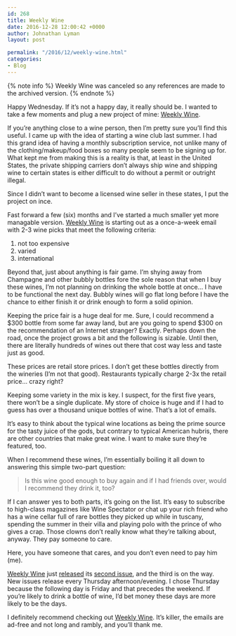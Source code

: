 ```yaml
---
id: 268
title: Weekly Wine
date: 2016-12-28 12:00:42 +0000
author: Johnathan Lyman
layout: post

permalink: "/2016/12/weekly-wine.html"
categories:
- Blog
---
```


{% note info %}
Weekly Wine was canceled so any references are made to the archived version.
{% endnote %}

Happy Wednesday. If it’s not a happy day, it really should be. I wanted to take a few moments and plug a new project of mine: [Weekly Wine][1].

If you’re anything close to a wine person, then I’m pretty sure you’ll find this useful. I came up with the idea of starting a wine club last summer. I had this grand idea of having a monthly subscription service, not unlike many of the clothing/makeup/food boxes so many people seem to be signing up for. What kept me from making this is a reality is that, at least in the United States, the private shipping carriers don’t always ship wine and shipping wine to certain states is either difficult to do without a permit or outright illegal.

Since I didn’t want to become a licensed wine seller in these states, I put the project on ince.

Fast forward a few (six) months and I’ve started a much smaller yet more managable version. [Weekly Wine][2] is starting out as a once-a-week email with 2-3 wine picks that meet the following criteria:

1.  not too expensive
2.  varied
3.  international

Beyond that, just about anything is fair game. I’m shying away from Champagne and other bubbly bottles fore the sole reason that when I buy these wines, I’m not planning on drinking the whole bottle at once… I have to be functional the next day. Bubbly wines will go flat long before I have the chance to either finish it or drink enough to form a solid opinion.

Keeping the price fair is a huge deal for me. Sure, I could recommend a $300 bottle from some far away land, but are you going to spend $300 on the recommendation of an Internet stranger? Exactly. Perhaps down the road, once the project grows a bit and the following is sizable. Until then, there are literally hundreds of wines out there that cost way less and taste just as good.

These prices are retail store prices. I don’t get these bottles directly from the wineries (I’m not that good). Restaurants typically charge 2-3x the retail price… crazy right?

Keeping some variety in the mix is key. I suspect, for the first five years, there won’t be a single duplicate. My store of choice is huge and if I had to guess has over a thousand unique bottles of wine. That’s a lot of emails.

It’s easy to think about the typical wine locations as being the prime source for the tasty juice of the gods, but contrary to typical American hubris, there are other countries that make great wine. I want to make sure they’re featured, too.

When I recommend these wines, I’m essentially boiling it all down to answering this simple two-part question:

> Is this wine good enough to buy again and if I had friends over, would I recommend they drink it, too?

If I can answer yes to both parts, it’s going on the list. It’s easy to subscribe to high-class magazines like Wine Spectator or chat up your rich friend who has a wine cellar full of rare bottles they picked up while in tuscany, spending the summer in their villa and playing polo with the prince of who gives a crap. Those clowns don’t really know what they’re talking about, anyway. They pay someone to care.

Here, you have someone that cares, and you don’t even need to pay him (me).

[Weekly Wine][3] just [released][4] its [second issue][5], and the third is on the way. New issues release every Thursday afternoon/evening. I chose Thursday because the following day is Friday and that precedes the weekend. If you’re likely to drink a bottle of wine, I’d bet money these days are more likely to be the days.

I definitely recommend checking out [Weekly Wine][6]. It’s killer, the emails are ad-free and not long and rambly, and you’ll thank me.

[1]: /site-archives/weekly-wine/
[2]: /site-archives/weekly-wine/
[3]: /site-archives/weekly-wine/
[4]: /site-archives/weekly-wine/
[5]: /site-archives/weekly-wine/letters/weekly-wine-issue-002-en-el-vino-hay-verdad.html
[6]: /site-archives/weekly-wine/